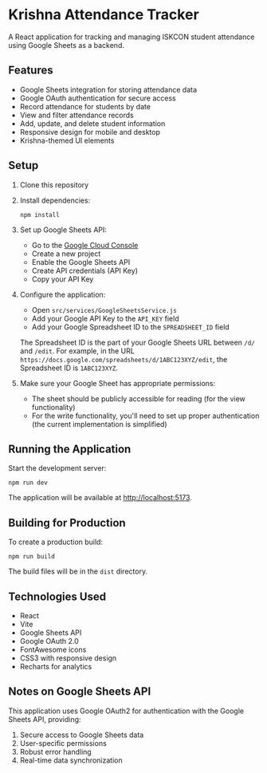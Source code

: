 # Krishna Attendance Tracker

A React application for tracking and managing ISKCON student attendance using Google Sheets as a backend.

## Features

- Google Sheets integration for storing attendance data
- Google OAuth authentication for secure access
- Record attendance for students by date
- View and filter attendance records
- Add, update, and delete student information
- Responsive design for mobile and desktop
- Krishna-themed UI elements

## Setup

1. Clone this repository
2. Install dependencies:
   ```
   npm install
   ```
3. Set up Google Sheets API:
   - Go to the [Google Cloud Console](https://console.cloud.google.com/)
   - Create a new project
   - Enable the Google Sheets API
   - Create API credentials (API Key)
   - Copy your API Key

4. Configure the application:
   - Open `src/services/GoogleSheetsService.js`
   - Add your Google API Key to the `API_KEY` field
   - Add your Google Spreadsheet ID to the `SPREADSHEET_ID` field

   The Spreadsheet ID is the part of your Google Sheets URL between `/d/` and `/edit`. For example, in the URL `https://docs.google.com/spreadsheets/d/1ABC123XYZ/edit`, the Spreadsheet ID is `1ABC123XYZ`.

5. Make sure your Google Sheet has appropriate permissions:
   - The sheet should be publicly accessible for reading (for the view functionality)
   - For the write functionality, you'll need to set up proper authentication (the current implementation is simplified)

## Running the Application

Start the development server:

```
npm run dev
```

The application will be available at [http://localhost:5173](http://localhost:5173).

## Building for Production

To create a production build:

```
npm run build
```

The build files will be in the `dist` directory.

## Technologies Used

- React
- Vite
- Google Sheets API
- Google OAuth 2.0
- FontAwesome icons
- CSS3 with responsive design
- Recharts for analytics

## Notes on Google Sheets API

This application uses Google OAuth2 for authentication with the Google Sheets API, providing:

1. Secure access to Google Sheets data
2. User-specific permissions
3. Robust error handling
4. Real-time data synchronization

